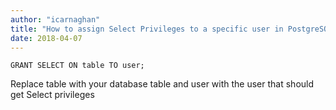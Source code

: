 ```yaml
---
author: "icarnaghan"
title: "How to assign Select Privileges to a specific user in PostgreSQL"
date: 2018-04-07
---
```


```
GRANT SELECT ON table TO user;
```

Replace table with your database table and user with the user that should get Select privileges
